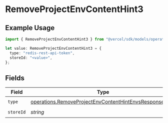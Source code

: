 # RemoveProjectEnvContentHint3

## Example Usage

```typescript
import { RemoveProjectEnvContentHint3 } from "@vercel/sdk/models/operations";

let value: RemoveProjectEnvContentHint3 = {
  type: "redis-rest-api-token",
  storeId: "<value>",
};
```

## Fields

| Field                                                                                                                            | Type                                                                                                                             | Required                                                                                                                         | Description                                                                                                                      |
| -------------------------------------------------------------------------------------------------------------------------------- | -------------------------------------------------------------------------------------------------------------------------------- | -------------------------------------------------------------------------------------------------------------------------------- | -------------------------------------------------------------------------------------------------------------------------------- |
| `type`                                                                                                                           | [operations.RemoveProjectEnvContentHintEnvsResponseType](../../models/operations/removeprojectenvcontenthintenvsresponsetype.md) | :heavy_check_mark:                                                                                                               | N/A                                                                                                                              |
| `storeId`                                                                                                                        | *string*                                                                                                                         | :heavy_check_mark:                                                                                                               | N/A                                                                                                                              |